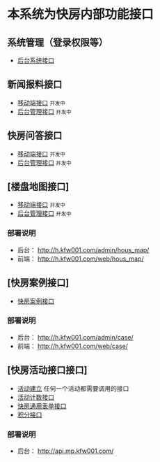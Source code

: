
# 本系统为快房内部功能接口


## 系统管理（登录权限等）

- [后台系统接口](/doc/system/README.md)

## 新闻报料接口
- [移动端接口](/doc/news/admin/README.md)   `开发中`
- [后台管理接口](/doc/news/admin/README.md)     `开发中`

## 快房问答接口
- [移动端接口](/doc/ask/README.md)   `开发中`
- [后台管理接口](/doc/ask/admin/README.md)   `开发中`  


## [楼盘地图接口]
- [移动端接口](/doc/map/README.md)   `开发中`
- [后台管理接口](/doc/map/admin/README.md)  `开发中`

### 部署说明
- 后台： http://h.kfw001.com/admin/hous_map/
- 前端： http://h.kfw001.com/web/hous_map/


## [快房案例接口]

- [快房案例接口](/doc/case/README.md)  

### 部署说明
- 后台： http://h.kfw001.com/admin/case/
- 前端： http://h.kfw001.com/web/case/


## [快房活动接口接口]

- [活动建立](/doc/activity/ini.md)   任何一个活动都需要调用的接口
- [活动计数接口](/doc/activity/code.md)  
- [快房通用表单接口](/doc/activity/form.md)  
- [积分接口 ](/doc/activity/form.md)  
### 部署说明
- 后台： http://api.mp.kfw001.com/
